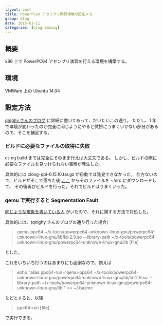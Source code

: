 ```yaml
---
layout: post
title: PowerPC64 アセンブリ開発環境の設定メモ
group: blog
date: 2015-01-11
categories: [programming]
---
```


## 概要
x86 上で PowerPC64 アセンブリ演習を行える環境を構築する。

## 環境
VMWare 上の Ubuntu 14.04

## 設定方法
[qnighy さんのブログ](http://qnighy.hatenablog.com/entry/2014/01/18/092409) に詳細に書いてあって、だいたいこの通り。
ただし、1 年で環境が変わったのか完全に同じようにやると微妙にうまくいかない部分があるので、そこを補足する。

### ビルドに必要なファイルの取得に失敗
ct-ng build までは完全にそのまま行えば大丈夫である。
しかし、ビルドの際に必要なファイルを見つけられない事案が発生した。

具体的には cloog-ppl-0.15.10.tar.gz が自動では発見できなかった。
仕方ないので、ビルドがそこで落ちた後 [ここ](http://gcc.cybermirror.org/infrastructure/) からそのファイルを ~/src にダウンロードして、
その後再びビルドを行った。それでビルドはうまくいった。

### qemu で実行すると Segmentation Fault
[同じような現象を書いている人](https://rohc-lib.org/wiki/doku.php?id=cross-compiler-gentoo) がいたので、それに類する方法で対処した。

具体的には、(qnighy さんのブログの通り行った場合）

> qemu-ppc64 ~/x-tools/powerpc64-unknown-linux-gnu/powerpc64-unknown-linux-gnu/lib/ld-2.9.so --library-path ~/x-tools/powerpc64-unknown-linux-gnu/powerpc64-unknown-linux-gnu/lib [file]

とした。

これをいちいち打つのはあまりにも面倒なので、例えば

> echo "alias ppc64-run='qemu-ppc64 ~/x-tools/powerpc64-unknown-linux-gnu/powerpc64-unknown-linux-gnu/lib/ld-2.9.so --library-path ~/x-tools/powerpc64-unknown-linux-gnu/powerpc64-unknown-linux-gnu/lib'" \>\> ~/.bashrc

などとすると、以降

> ppc64-run [file]

で実行できる。


